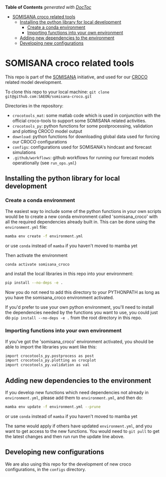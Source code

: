 <!-- START doctoc generated TOC please keep comment here to allow auto update -->
<!-- DON'T EDIT THIS SECTION, INSTEAD RE-RUN doctoc TO UPDATE -->
**Table of Contents**  *generated with [DocToc](https://github.com/thlorenz/doctoc)*

- [SOMISANA croco related tools](#somisana-croco-related-tools)
  - [Installing the python library for local development](#installing-the-python-library-for-local-development)
    - [Create a conda environment](#create-a-conda-environment)
    - [Importing functions into your own environment](#importing-functions-into-your-own-environment)
  - [Adding new dependencies to the environment](#adding-new-dependencies-to-the-environment)
  - [Developing new configurations](#developing-new-configurations)

<!-- END doctoc generated TOC please keep comment here to allow auto update -->

# SOMISANA croco related tools

This repo is part of the [SOMISANA](https://somisana.ac.za/) initiative, and used for our [CROCO](https://www.croco-ocean.org/) related model development.

To clone this repo to your local machine:
`git clone git@github.com:SAEON/somisana-croco.git`

Directories in the repository: 
- `crocotools_mat`:    some matlab code which is used in conjunction with the official croco-tools to support some SOMISANA related activities. 
- `crocotools_py`:     python functions for some postprocessing, validation and plotting CROCO model output
- `download`:          python functions for downloading global data used for forcing our CROCO configurations
- `configs`:           configurations used for SOMISANA's hindcast and forecast simulations
- `.github/workflows`: github workflows for running our forecast models operationally (see `run_ops.yml`)

## Installing the python library for local development

### Create a conda environment

The easiest way to include some of the python functions in your own scripts would be to create a new conda environment called 'somisana\_croco' with all the required dependencies already built in. This can be done using the `environment.yml` file:
```sh
mamba env create -f environment.yml
```
or use `conda` instead of `mamba` if you haven't moved to mamba yet

Then activate the environment
```sh
conda activate somisana_croco
```

and install the local libraries in this repo into your environment:
```sh
pip install --no-deps -e .
```
Now you do not need to add this directory to your PYTHONPATH as long as you have the somisana\_croco environment activated.

If you'd prefer to use your own python environment, you'll need to install the dependencies needed by the functions you want to use, you could just do `pip install --no-deps -e .` from the root directory in this repo.

### Importing functions into your own environment

If you've got the 'somisana\_croco' environment activated, you should be able to import the libraries you want like this:
```sh
import crocotools_py.postprocess as post
import crocotools_py.plotting as crocplot
import crocotools_py.validation as val
```

## Adding new dependencies to the environment

If you develop new functions which need dependencies not already in `environment.yml`, please add them to `environment.yml`, and then do:
```sh
mamba env update -f environment.yml --prune
```
or use `conda` instead of `mamba` if you haven't moved to mamba yet

The same would apply if others have updated `environment.yml`, and you want to get access to the new functions. You would need to `git pull` to get the latest changes and then run run the update line above. 

## Developing new configurations

We are also using this repo for the development of new croco configurations, in the `configs` directory.

